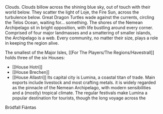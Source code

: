 Clouds. Clouds billow across the shining blue sky, out of touch with their world below. They scatter the light of Loje, the Fire Sun, across the turbulence below. Great Dragon Turtles wade against the currents, circling the Telos Ocean, waiting for... something. The shores of the Nemean Archipelago sit in bright opposition, with life bustling around every corner. Comprised of four major landmasses and a smattering of smaller islands, the Archipelago is a web. Every community, no matter their size, plays a role in keeping the region alive.


The smallest of the Major Isles, [[For The Players/The Regions/Havestrall]] holds three of the six Houses:
- [[House Hotri]]
- [[House Brechen]]
- [[House Allastri]]
Its capital city is Lumina, a coastal titan of trade. Main exports include livestock and most crafting metals. it is widely regarded as the pinnacle of the Nemean Archipelago, with modern sensibilities and a (mostly) tropical climate. The regular festivals make Lumina a popular destination for tourists, though the long voyage across the 

Bródfall Fiántas


